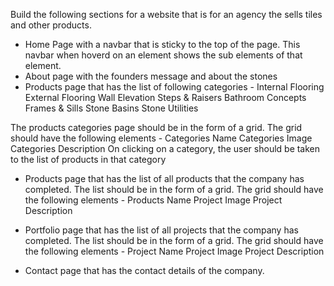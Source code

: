 Build the following sections for a website that is for an agency the sells tiles and other products.
- Home Page with a navbar that is sticky to the top of the page. This navbar when hoverd on an element shows the sub elements of that element.
- About page with the founders message and about the stones
- Products page that has the list of following categories - 
    Internal Flooring
 External Flooring 
 Wall Elevation 
 Steps & Raisers
  Bathroom Concepts 
  Frames & Sills 
  Stone Basins 
  Stone Utilities

The products categories page should be in the form of a grid. The grid should have the following elements - 
  Categories Name
  Categories Image
  Categories Description
On clicking on a category, the user should be taken to the list of products in that category

- Products page that has the list of all products that the company has completed. The list should be in the form of a grid. The grid should have the following elements - 
  Products Name
  Project Image
  Project Description

- Portfolio page that has the list of all projects that the company has completed. The list should be in the form of a grid. The grid should have the following elements - 
  Project Name
  Project Image
  Project Description
- Contact page that has the contact details of the company.